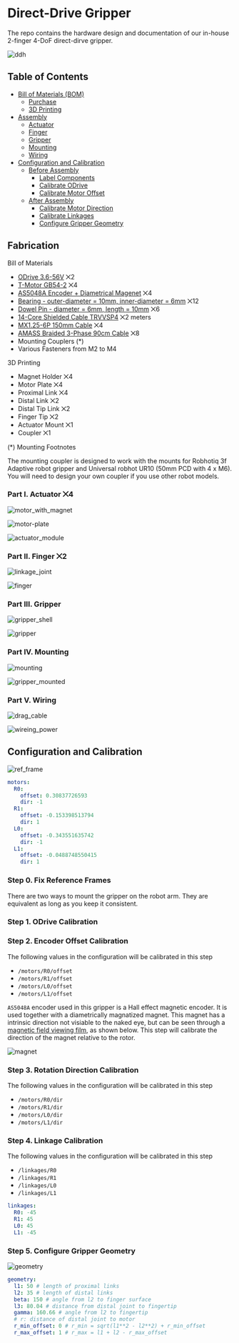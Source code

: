 # Direct-Drive Gripper

The repo contains the hardware design and documentation of our in-house 2-finger 4-DoF direct-dirve gripper.

![ddh](images/ddh.gif)



## Table of Contents

- [Bill of Materials (BOM)]()
  - [Purchase]()
  - [3D Printing]()
- [Assembly]()
  - [Actuator]()
  - [Finger]()
  - [Gripper]()
  - [Mounting]()
  - [Wiring]()
- [Configuration and Calibration]()
  - [Before Assembly]()
    - [Label Components]()
    - [Calibrate ODrive]()
    - [Calibrate Motor Offset]()
  - [After Assembly]()
    - [Calibrate Motor Direction]()
    - [Calibrate Linkages]()
    - [Configure Gripper Geometry]()



## Fabrication



Bill of Materials

- [ODrive 3.6-56V](https://odriverobotics.com/shop/odrive-v36) ⨉2
- [T-Motor GB54-2](https://store.tmotor.com/goods.php?id=445) ⨉4
- [AS5048A Encoder + Diametrical Magenet](https://item.taobao.com/item.htm?id=619004953504) ⨉4
- [Bearing - outer-diameter = 10mm, inner-diameter = 6mm](https://item.taobao.com/item.htm?id=649671875461) ⨉12
- [Dowel Pin - diameter = 6mm, length = 10mm](https://detail.tmall.com/item.htm?id=522002486638) ⨉6
- [14-Core Shielded Cable TRVVSP4](https://detail.tmall.com/item.htm?id=649477061772) ⨉2 meters
- [MX1.25-6P 150mm Cable](https://item.taobao.com/item.htm?id=607231799768) ⨉4
- [AMASS Braided 3-Phase 90cm Cable](https://item.taobao.com/item.htm?id=520248392055) ⨉8
- Mounting Couplers (*)
- Various Fasteners from M2 to M4



3D Printing 

- Magnet Holder ⨉4
- Motor Plate ⨉4
- Proximal Link ⨉4
- Distal Link ⨉2
- Distal Tip Link ⨉2
- Finger Tip ⨉2
- Actuator Mount ⨉1
- Coupler ⨉1



(*) Mounting Footnotes

The mounting coupler is designed to work with the mounts for Robhotiq 3f Adaptive robot gripper and Universal robhot UR10 (50mm PCD with 4 x M6). You will need to design your own coupler if you use other robot models. 



### Part I. Actuator ⨉4

![motor_with_magnet](images/motor_with_magnet.png)

![motor-plate](images/motor-plate.png)

![actuator_module](images/actuator-module.png)

### Part II. Finger ⨉2

![linkage_joint](images/linkage_joint.png)

![finger](images/finger.png)

### Part III. Gripper

![gripper_shell](images/gripper_shell.png)

![gripper](images/gripper.png)

### Part IV. Mounting

![mounting](images/mounting.png)

![gripper_mounted](images/gripper_mounted.png)

### Part V. Wiring

![drag_cable](images/wiring.png)

![wireing_power](images/wiring-power.png)



## Configuration and Calibration

![ref_frame](images/ref_frame.png)

```yaml
motors:
  R0:
    offset: 0.30837726593
    dir: -1
  R1:
    offset: -0.153398513794
    dir: 1
  L0:
    offset: -0.343551635742
    dir: -1
  L1:
    offset: -0.0488748550415
    dir: 1
```

### Step 0. Fix Reference Frames 

There are two ways to mount the gripper on the robot arm. They are equivalent as long as you keep it consistent.



### Step 1. ODrive Calibration



### Step 2. Encoder Offset Calibration

The following values in the configuration will be calibrated in this step

- `/motors/R0/offset`
- `/motors/R1/offset`
- `/motors/L0/offset`
- `/motors/L1/offset`



`AS5048A` encoder used in this gripper is a Hall effect magnetic encoder. It is used together with a diametrically magnatized magnet. This magnet has a intrinsic direction not visiable to the naked eye, but can be seen through a [magnetic field viewing film](https://en.wikipedia.org/wiki/Magnetic_field_viewing_film), as shown below. This step will calibrate the direction of the magnet relative to the rotor.



![magnet](images/magnet.png)



### Step 3. Rotation Direction Calibration

The following values in the configuration will be calibrated in this step

- `/motors/R0/dir`
- `/motors/R1/dir`
- `/motors/L0/dir`
- `/motors/L1/dir`



### Step 4. Linkage Calibration

The following values in the configuration will be calibrated in this step

- `/linkages/R0`
- `/linkages/R1`
- `/linkages/L0`
- `/linkages/L1`

```yaml
linkages:
  R0: -45
  R1: 45
  L0: 45
  L1: -45
```



### Step 5. Configure Gripper Geometry

![geometry](images/ddh_geometry.png)

```yaml
geometry:
  l1: 50 # length of proximal links
  l2: 35 # length of distal links
  beta: 150 # angle from l2 to finger surface 
  l3: 80.04 # distance from distal joint to fingertip
  gamma: 160.66 # angle from l2 to fingertip
  # r: distance of distal joint to motor
  r_min_offset: 0 # r_min = sqrt(l1**2 - l2**2) + r_min_offset
  r_max_offset: 1 # r_max = l1 + l2 - r_max_offset
```

